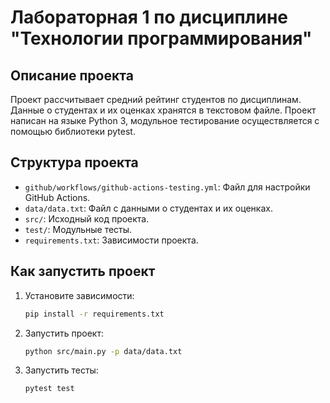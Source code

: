 # Лабораторная 1 по дисциплине "Технологии программирования"

## Описание проекта

Проект рассчитывает средний рейтинг студентов по дисциплинам. Данные о студентах и их оценках хранятся в текстовом файле. Проект написан на языке Python 3, модульное тестирование осуществляется с помощью библиотеки pytest.

## Структура проекта

- `github/workflows/github-actions-testing.yml`: Файл для настройки GitHub Actions.
- `data/data.txt`: Файл с данными о студентах и их оценках.
- `src/`: Исходный код проекта.
- `test/`: Модульные тесты.
- `requirements.txt`: Зависимости проекта.

## Как запустить проект

1. Установите зависимости:
   ```bash
   pip install -r requirements.txt

2. Запустить проект:
    ```bash
    python src/main.py -p data/data.txt

3. Запустить тесты:
    ```bash
    pytest test